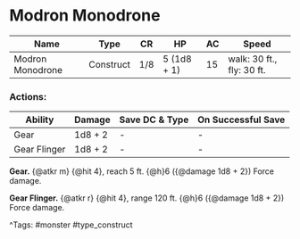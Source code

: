# Modron Monodrone

| Name | Type | CR | HP | AC | Speed |
|------|------|----|----|----|-------|
| Modron Monodrone | Construct | 1/8 | 5 (1d8 + 1) | 15 | walk: 30 ft., fly: 30 ft. |

### Actions:

| Ability | Damage | Save DC & Type | On Successful Save |
|---------|--------|----------------|--------------------|
| Gear | 1d8 + 2 | - | - |
| Gear Flinger | 1d8 + 2 | - | - |


**Gear.** {@atkr m} {@hit 4}, reach 5 ft. {@h}6 ({@damage 1d8 + 2}) Force damage.

**Gear Flinger.** {@atkr r} {@hit 4}, range 120 ft. {@h}6 ({@damage 1d8 + 2}) Force damage.

^Tags: #monster #type_construct